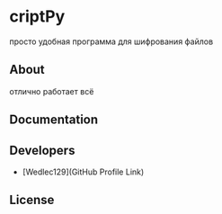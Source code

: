 # criptPy


просто удобная программа для шифрования файлов






## About

отлично работает всё

## Documentation



## Developers

- [Wedlec129](GitHub Profile Link)

## License

